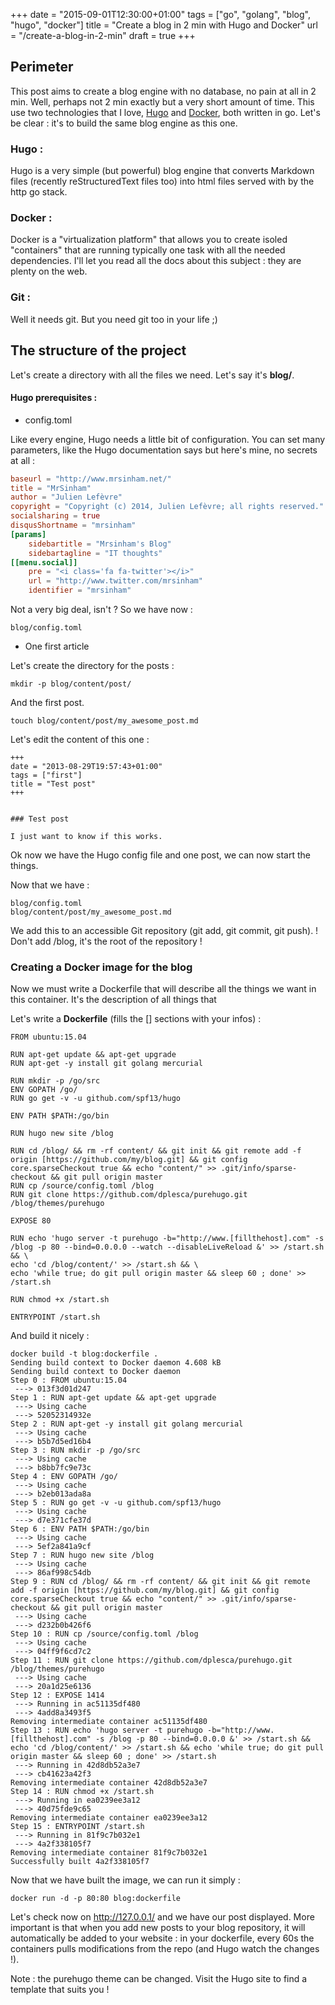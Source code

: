 +++
date = "2015-09-01T12:30:00+01:00"
tags = ["go", "golang", "blog", "hugo", "docker"]
title = "Create a blog in 2 min with Hugo and Docker"
url = "/create-a-blog-in-2-min"
draft = true
+++

## Perimeter

This post aims to create a blog engine with no database, no pain at all in 2 min. Well, perhaps not 2 min exactly but a very short amount of time. This use two technologies that I love, [Hugo](http://hugo.spf13.com) and [Docker](http://www.docker.com), both written in go. Let's be clear : it's to build the same blog engine as this one.

### Hugo :

Hugo is a very simple (but powerful) blog engine that converts Markdown files (recently reStructuredText files too) into html files served with by the http go stack.

### Docker :

Docker is a "virtualization platform" that allows you to create isoled "containers" that are running typically one task with all the needed dependencies. I'll let you read all the docs about this subject : they are plenty on the web.

### Git :

Well it needs git. But you need git too in your life ;)


## The structure of the project

Let's create a directory with all the files we need. Let's say it's **blog/**.

#### Hugo prerequisites :

* config.toml

Like every engine, Hugo needs a little bit of configuration. You can set many parameters, like the Hugo documentation says but here's mine, no secrets at all :

```toml
baseurl = "http://www.mrsinham.net/"
title = "MrSinham"
author = "Julien Lefèvre"
copyright = "Copyright (c) 2014, Julien Lefèvre; all rights reserved."
socialsharing = true
disqusShortname = "mrsinham"
[params]
    sidebartitle = "Mrsinham's Blog"
    sidebartagline = "IT thoughts"
[[menu.social]]
    pre = "<i class='fa fa-twitter'></i>"
    url = "http://www.twitter.com/mrsinham"
    identifier = "mrsinham"
```

Not a very big deal, isn't ? So we have now :

```
blog/config.toml
```

* One first article

Let's create the directory for the posts :

```
mkdir -p blog/content/post/
```

And the first post.

```
touch blog/content/post/my_awesome_post.md
```

Let's edit the content of this one :

```
+++
date = "2013-08-29T19:57:43+01:00"
tags = ["first"]
title = "Test post"
+++


### Test post

I just want to know if this works.
```

Ok now we have the Hugo config file and one post, we can now start the things.


Now that we have :

```
blog/config.toml
blog/content/post/my_awesome_post.md
```

We add this to an accessible Git repository (git add, git commit, git push). ! Don't add /blog, it's the root of the repository !


### Creating a Docker image for the blog

Now we must write a Dockerfile that will describe all the things we want in this container. It's the description of all things that 

Let's write a **Dockerfile** (fills the [] sections with your infos) :

```docker
FROM ubuntu:15.04

RUN apt-get update && apt-get upgrade
RUN apt-get -y install git golang mercurial

RUN mkdir -p /go/src
ENV GOPATH /go/
RUN go get -v -u github.com/spf13/hugo

ENV PATH $PATH:/go/bin

RUN hugo new site /blog

RUN cd /blog/ && rm -rf content/ && git init && git remote add -f origin [https://github.com/my/blog.git] && git config core.sparseCheckout true && echo "content/" >> .git/info/sparse-checkout && git pull origin master
RUN cp /source/config.toml /blog
RUN git clone https://github.com/dplesca/purehugo.git /blog/themes/purehugo

EXPOSE 80

RUN echo 'hugo server -t purehugo -b="http://www.[fillthehost].com" -s /blog -p 80 --bind=0.0.0.0 --watch --disableLiveReload &' >> /start.sh && \
echo 'cd /blog/content/' >> /start.sh && \ 
echo 'while true; do git pull origin master && sleep 60 ; done' >> /start.sh

RUN chmod +x /start.sh

ENTRYPOINT /start.sh
```

And build it nicely :

```
docker build -t blog:dockerfile .
Sending build context to Docker daemon 4.608 kB
Sending build context to Docker daemon 
Step 0 : FROM ubuntu:15.04
 ---> 013f3d01d247
Step 1 : RUN apt-get update && apt-get upgrade
 ---> Using cache
 ---> 52052314932e
Step 2 : RUN apt-get -y install git golang mercurial
 ---> Using cache
 ---> b5b7d5ed16b4
Step 3 : RUN mkdir -p /go/src
 ---> Using cache
 ---> b8bb7fc9e73c
Step 4 : ENV GOPATH /go/
 ---> Using cache
 ---> b2eb013ada8a
Step 5 : RUN go get -v -u github.com/spf13/hugo
 ---> Using cache
 ---> d7e371cfe37d
Step 6 : ENV PATH $PATH:/go/bin
 ---> Using cache
 ---> 5ef2a841a9cf
Step 7 : RUN hugo new site /blog
 ---> Using cache
 ---> 86af998c54db
Step 9 : RUN cd /blog/ && rm -rf content/ && git init && git remote add -f origin [https://github.com/my/blog.git] && git config core.sparseCheckout true && echo "content/" >> .git/info/sparse-checkout && git pull origin master
 ---> Using cache
 ---> d232b0b426f6
Step 10 : RUN cp /source/config.toml /blog
 ---> Using cache
 ---> 04ff9f6cd7c2
Step 11 : RUN git clone https://github.com/dplesca/purehugo.git /blog/themes/purehugo
 ---> Using cache
 ---> 20a1d25e6136
Step 12 : EXPOSE 1414
 ---> Running in ac51135df480
 ---> 4add8a3493f5
Removing intermediate container ac51135df480
Step 13 : RUN echo 'hugo server -t purehugo -b="http://www.[fillthehost].com" -s /blog -p 80 --bind=0.0.0.0 &' >> /start.sh && echo 'cd /blog/content/' >> /start.sh && echo 'while true; do git pull origin master && sleep 60 ; done' >> /start.sh
 ---> Running in 42d8db52a3e7
 ---> cb41623a42f3
Removing intermediate container 42d8db52a3e7
Step 14 : RUN chmod +x /start.sh
 ---> Running in ea0239ee3a12
 ---> 40d75fde9c65
Removing intermediate container ea0239ee3a12
Step 15 : ENTRYPOINT /start.sh
 ---> Running in 81f9c7b032e1
 ---> 4a2f338105f7
Removing intermediate container 81f9c7b032e1
Successfully built 4a2f338105f7
```

Now that we have built the image, we can run it simply :

```
docker run -d -p 80:80 blog:dockerfile
```

Let's check now on http://127.0.0.1/ and we have our post displayed. More important is that when you add new posts to your blog repository, it will automatically be added to your website : in your dockerfile, every 60s the containers pulls modifications from the repo (and Hugo watch the changes !).

Note : the purehugo theme can be changed. Visit the Hugo site to find a template that suits you !